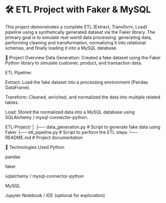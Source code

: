 # 🛠️ ETL Project with Faker & MySQL
This project demonstrates a complete ETL (Extract, Transform, Load) pipeline using a synthetically generated dataset via the Faker library. The primary goal is to simulate real-world data processing: generating data, performing cleaning and transformation, normalizing it into relational schemas, and finally loading it into a MySQL database.

📌 Project Overview
Data Generation: Created a fake dataset using the Faker Python library to simulate customer, product, and transaction data.

ETL Pipeline:

Extract: Load the fake dataset into a processing environment (Pandas DataFrame).

Transform: Cleaned, enriched, and normalized the data into multiple related tables.

Load: Stored the normalized data into a MySQL database using SQLAlchemy / mysql-connector-python.

ETL-Project/
│
├── data_generation.py         # Script to generate fake data using Faker
├── etl_pipeline.py            # Script to perform the ETL steps
└── README.md                  # Project documentation 


🧰 Technologies Used
Python

pandas

faker

sqlalchemy / mysql-connector-python

MySQL

Jupyter Notebook / IDE (optional for exploration)
